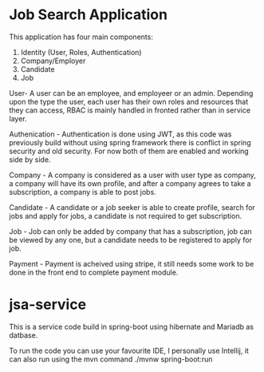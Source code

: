 # Job Search Application

This application has four main components:
1. Identity (User, Roles, Authentication)
2. Company/Employer
3. Candidate
4. Job

User- A user can be an employee, and employeer or an admin. Depending upon the type the user, each user has their own roles and resources that they can access, RBAC is mainly handled in fronted rather than in service layer.

Authenication - Authentication is done using JWT, as this code was previously build without using spring framework there is conflict in spring security and old security. For now both of them are enabled and working side by side.

Company - A company is considered as a user with user type as company, a company will have its own profile, and after a company agrees to take a subscription, a company is able to post jobs.

Candidate - A candidate or a job seeker is able to create profile, search for jobs and apply for jobs, a candidate is not required to get subscription.

Job - Job can only be added by company that has a subscription, job can be viewed by any one, but a candidate needs to be registered to apply for job.

Payment - Payment is acheived using stripe, it still needs some work to be done in the front end to complete payment module.

# jsa-service
This is a service code build in spring-boot using hibernate and Mariadb as datbase.

To run the code you can use your favourite IDE, I personally use Intellij, it can also run using the mvn command
./mvnw spring-boot:run
